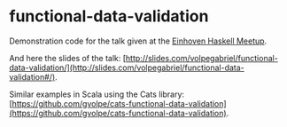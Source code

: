 functional-data-validation
==========================

Demonstration code for the talk given at the [Einhoven Haskell Meetup](https://www.meetup.com/Eindhoven-Haskell-Meetup/events/240066834/).

And here the slides of the talk: [http://slides.com/volpegabriel/functional-data-validation/](http://slides.com/volpegabriel/functional-data-validation#/).

Similar examples in Scala using the Cats library: [https://github.com/gvolpe/cats-functional-data-validation](https://github.com/gvolpe/cats-functional-data-validation).

